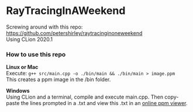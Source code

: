 # RayTracingInAWeekend  

Screwing around with this repo: https://github.com/petershirley/raytracinginoneweekend  
Using CLion 2020.1  

### How to use this repo
**Linux or Mac**  
Execute: `g++ src/main.cpp -o ./bin/main && ./bin/main > image.ppm`  
This creates a ppm image in the /bin folder.  
  
**Windows**  
Using CLion and a terminal, compile and execute main.cpp. Then copy-paste the lines prompted in a .txt and view this .txt in an [online ppm viewer](http://paulcuth.me.uk/netpbm-viewer/).
